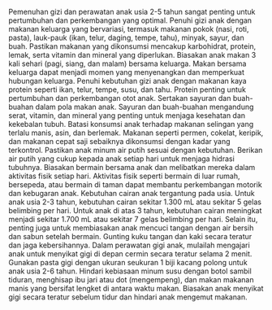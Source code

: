 Pemenuhan gizi dan perawatan anak usia 2-5 tahun sangat penting untuk pertumbuhan dan perkembangan yang optimal. Penuhi gizi anak dengan makanan keluarga yang bervariasi, termasuk makanan pokok (nasi, roti, pasta), lauk-pauk (ikan, telur, daging, tempe, tahu), minyak, sayur, dan buah. Pastikan makanan yang dikonsumsi mencakup karbohidrat, protein, lemak, serta vitamin dan mineral yang diperlukan. Biasakan anak makan 3 kali sehari (pagi, siang, dan malam) bersama keluarga. Makan bersama keluarga dapat menjadi momen yang menyenangkan dan memperkuat hubungan keluarga. Penuhi kebutuhan gizi anak dengan makanan kaya protein seperti ikan, telur, tempe, susu, dan tahu. Protein penting untuk pertumbuhan dan perkembangan otot anak. Sertakan sayuran dan buah-buahan dalam pola makan anak. Sayuran dan buah-buahan mengandung serat, vitamin, dan mineral yang penting untuk menjaga kesehatan dan kekebalan tubuh. Batasi konsumsi anak terhadap makanan selingan yang terlalu manis, asin, dan berlemak. Makanan seperti permen, cokelat, keripik, dan makanan cepat saji sebaiknya dikonsumsi dengan kadar yang terkontrol. Pastikan anak minum air putih sesuai dengan kebutuhan. Berikan air putih yang cukup kepada anak setiap hari untuk menjaga hidrasi tubuhnya. Biasakan bermain bersama anak dan melibatkan mereka dalam aktivitas fisik setiap hari. Aktivitas fisik seperti bermain di luar rumah, bersepeda, atau bermain di taman dapat membantu perkembangan motorik dan kebugaran anak. Kebutuhan cairan anak tergantung pada usia. Untuk anak usia 2-3 tahun, kebutuhan cairan sekitar 1.300 mL atau sekitar 5 gelas belimbing per hari. Untuk anak di atas 3 tahun, kebutuhan cairan meningkat menjadi sekitar 1.700 mL atau sekitar 7 gelas belimbing per hari. Selain itu, penting juga untuk membiasakan anak mencuci tangan dengan air bersih dan sabun setelah bermain. Gunting kuku tangan dan kaki secara teratur dan jaga kebersihannya. Dalam perawatan gigi anak, mulailah mengajari anak untuk menyikat gigi di depan cermin secara teratur selama 2 menit. Gunakan pasta gigi dengan ukuran seukuran 1 biji kacang polong untuk anak usia 2-6 tahun. Hindari kebiasaan minum susu dengan botol sambil tiduran, menghisap ibu jari atau dot (mengempeng), dan makan makanan manis yang bersifat lengket di antara waktu makan. Biasakan anak menyikat gigi secara teratur sebelum tidur dan hindari anak mengemut makanan.